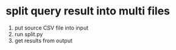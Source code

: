 #  split query result into multi files

1. put source CSV file into input
2. run split.py
3. get results from output